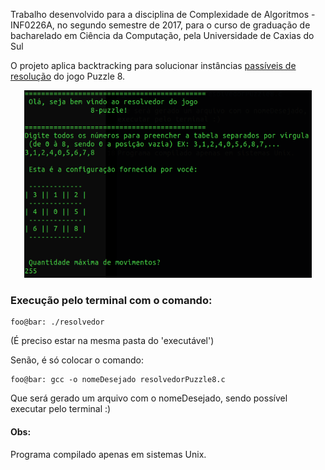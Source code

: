 
Trabalho desenvolvido para a disciplina de Complexidade de Algoritmos - INF0226A, no segundo semestre de 2017, para o curso de graduação de bacharelado em Ciência da Computação, pela Universidade de Caxias do Sul

O projeto aplica backtracking para solucionar instâncias [passíveis de resolução](https://www.geeksforgeeks.org/check-instance-8-puzzle-solvable/) do jogo Puzzle 8.
<p align="center">
  <img width="460" height="300" src="/artefatos/tela-do-programa.png" alt="Tela principal do resolvedor de puzzle 8 através de backtracking">
</p>

### Execução pelo terminal com o comando: 

```console
foo@bar: ./resolvedor
```

(É preciso estar na mesma pasta do 'executável')

Senão, é só colocar o comando:
```console
foo@bar: gcc -o nomeDesejado resolvedorPuzzle8.c
```

Que será gerado um arquivo com o nomeDesejado, sendo possível executar pelo terminal :)


#### Obs:
Programa compilado apenas em sistemas Unix.
